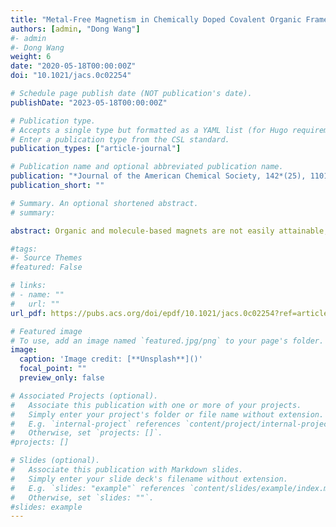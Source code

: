 ```yaml
---
title: "Metal-Free Magnetism in Chemically Doped Covalent Organic Frameworks"
authors: [admin, "Dong Wang"]
#- admin
#- Dong Wang
weight: 6
date: "2020-05-18T00:00:00Z"
doi: "10.1021/jacs.0c02254"

# Schedule page publish date (NOT publication's date).
publishDate: "2023-05-18T00:00:00Z"

# Publication type.
# Accepts a single type but formatted as a YAML list (for Hugo requirements).
# Enter a publication type from the CSL standard.
publication_types: ["article-journal"]

# Publication name and optional abbreviated publication name.
publication: "*Journal of the American Chemical Society, 142*(25), 11013–11021"
publication_short: ""

# Summary. An optional shortened abstract.
# summary: 

abstract: Organic and molecule-based magnets are not easily attainable, as introduction of stable paramagnetic centers to pure organic systems is particularly challenging. Crystalline covalent organic frameworks (COFs) with high designability and chemical diversity constitute ideal platforms to access intriguing magnetic phenomena of organic materials. In this work, we proposed a general approach to attain unpaired electron spin and metal-free magnetism in narrow-band COFs by chemical doping. By using density functional theory calculations, we found that dopants with energy-matched frontier orbitals to COFs not only inject charges but also further localize them through orbital hybridization and the formation of a supramolecular charge-transfer complex. The localized electronic states ensure that stable paramagnetic centers can be introduced to nonmagnetic COFs. On the basis of these discoveries, we designed two new COFs with narrow valence bands, which show prospective magnetism after doping with iodine. Further, we unraveled the magnetic anisotropy in two-dimensional COFs and demonstrated that both spin-conduction and magnetic interactions can be effectively modulated by manipulating the building blocks of COFs. Our work highlights a practical route to attain magnetism in COFs and other organic materials, which show great potential for applications in organic spintronic devices.

#tags:
#- Source Themes
#featured: False

# links:
# - name: ""
#   url: ""
url_pdf: https://pubs.acs.org/doi/epdf/10.1021/jacs.0c02254?ref=article_openPDF

# Featured image
# To use, add an image named `featured.jpg/png` to your page's folder. 
image:
  caption: 'Image credit: [**Unsplash**]()'
  focal_point: ""
  preview_only: false

# Associated Projects (optional).
#   Associate this publication with one or more of your projects.
#   Simply enter your project's folder or file name without extension.
#   E.g. `internal-project` references `content/project/internal-project/index.md`.
#   Otherwise, set `projects: []`.
#projects: []

# Slides (optional).
#   Associate this publication with Markdown slides.
#   Simply enter your slide deck's filename without extension.
#   E.g. `slides: "example"` references `content/slides/example/index.md`.
#   Otherwise, set `slides: ""`.
#slides: example
---
```

